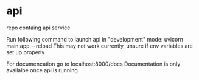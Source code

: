 # api
repo containg api service

Run following command to launch api in "development" mode:  uvicorn main:app --reload
This may not work currently, unsure if env variables are set up properly

For documencation go to localhost:8000/docs
Documentation is only availalbe once api is running